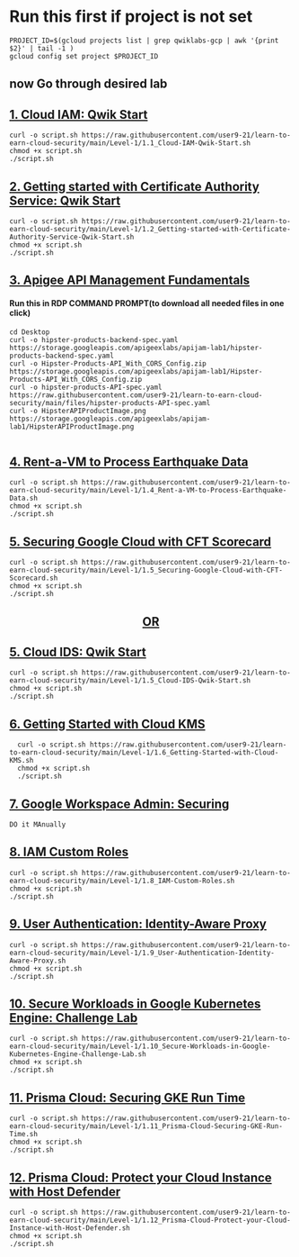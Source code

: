 # Run this first if project is not set 
```
PROJECT_ID=$(gcloud projects list | grep qwiklabs-gcp | awk '{print $2}' | tail -1 )
gcloud config set project $PROJECT_ID

```
## now Go through desired lab 

## [1. Cloud IAM: Qwik Start](https://github.com/user9-21/learn-to-earn-cloud-security/blob/main/Level-1/1.1_Cloud-IAM-Qwik-Start.sh)
```
curl -o script.sh https://raw.githubusercontent.com/user9-21/learn-to-earn-cloud-security/main/Level-1/1.1_Cloud-IAM-Qwik-Start.sh
chmod +x script.sh
./script.sh

```

## [2. Getting started with Certificate Authority Service: Qwik Start](https://github.com/user9-21/learn-to-earn-cloud-security/blob/main/Level-1/1.2_Getting-started-with-Certificate-Authority-Service-Qwik-Start.sh)
```
curl -o script.sh https://raw.githubusercontent.com/user9-21/learn-to-earn-cloud-security/main/Level-1/1.2_Getting-started-with-Certificate-Authority-Service-Qwik-Start.sh
chmod +x script.sh
./script.sh

```

## [3. Apigee API Management Fundamentals]()

#### Run this in RDP COMMAND PROMPT(to download all needed files in one click)
```
cd Desktop
curl -o hipster-products-backend-spec.yaml https://storage.googleapis.com/apigeexlabs/apijam-lab1/hipster-products-backend-spec.yaml
curl -o Hipster-Products-API_With_CORS_Config.zip https://storage.googleapis.com/apigeexlabs/apijam-lab1/Hipster-Products-API_With_CORS_Config.zip
curl -o hipster-products-API-spec.yaml https://raw.githubusercontent.com/user9-21/learn-to-earn-cloud-security/main/files/hipster-products-API-spec.yaml
curl -o HipsterAPIProductImage.png https://storage.googleapis.com/apigeexlabs/apijam-lab1/HipsterAPIProductImage.png


```

## [4. Rent-a-VM to Process Earthquake Data](https://github.com/user9-21/learn-to-earn-cloud-security/blob/main/Level-1/1.4_Rent-a-VM-to-Process-Earthquake-Data.sh)
```
curl -o script.sh https://raw.githubusercontent.com/user9-21/learn-to-earn-cloud-security/main/Level-1/1.4_Rent-a-VM-to-Process-Earthquake-Data.sh
chmod +x script.sh
./script.sh

```

## [5. Securing Google Cloud with CFT Scorecard](https://github.com/user9-21/learn-to-earn-cloud-security/blob/main/Level-1/1.5_Securing-Google-Cloud-with-CFT-Scorecard.sh)
```
curl -o script.sh https://raw.githubusercontent.com/user9-21/learn-to-earn-cloud-security/main/Level-1/1.5_Securing-Google-Cloud-with-CFT-Scorecard.sh
chmod +x script.sh
./script.sh

```
## <div align="center"> [OR]() </div>

## [5. Cloud IDS: Qwik Start](https://github.com/user9-21/learn-to-earn-cloud-security/blob/main/Level-1/1.5_Cloud-IDS-Qwik-Start.sh)
```
curl -o script.sh https://raw.githubusercontent.com/user9-21/learn-to-earn-cloud-security/main/Level-1/1.5_Cloud-IDS-Qwik-Start.sh
chmod +x script.sh
./script.sh

```

## [6. Getting Started with Cloud KMS](https://github.com/user9-21/learn-to-earn-cloud-security/blob/main/Level-1/1.6_Getting-Started-with-Cloud-KMS.sh)
```
  curl -o script.sh https://raw.githubusercontent.com/user9-21/learn-to-earn-cloud-security/main/Level-1/1.6_Getting-Started-with-Cloud-KMS.sh
  chmod +x script.sh
  ./script.sh

```

## [7. Google Workspace Admin: Securing]( )
```
DO it MAnually

```

## [8. IAM Custom Roles](https://github.com/user9-21/learn-to-earn-cloud-security/blob/main/Level-1/1.8_IAM-Custom-Roles.sh)
```
curl -o script.sh https://raw.githubusercontent.com/user9-21/learn-to-earn-cloud-security/main/Level-1/1.8_IAM-Custom-Roles.sh
chmod +x script.sh
./script.sh

```

## [9. User Authentication: Identity-Aware Proxy](https://github.com/user9-21/learn-to-earn-cloud-security/blob/main/Level-1/1.9_User-Authentication-Identity-Aware-Proxy.sh)
```
curl -o script.sh https://raw.githubusercontent.com/user9-21/learn-to-earn-cloud-security/main/Level-1/1.9_User-Authentication-Identity-Aware-Proxy.sh
chmod +x script.sh
./script.sh

```

## [10. Secure Workloads in Google Kubernetes Engine: Challenge Lab](https://github.com/user9-21/learn-to-earn-cloud-security/blob/main/Level-1/1.10_Secure-Workloads-in-Google-Kubernetes-Engine-Challenge-Lab.sh)
```
curl -o script.sh https://raw.githubusercontent.com/user9-21/learn-to-earn-cloud-security/main/Level-1/1.10_Secure-Workloads-in-Google-Kubernetes-Engine-Challenge-Lab.sh
chmod +x script.sh
./script.sh

```

## [11. Prisma Cloud: Securing GKE Run Time](https://github.com/user9-21/learn-to-earn-cloud-security/blob/main/Level-1/1.11_Prisma-Cloud-Securing-GKE-Run-Time.sh)
```
curl -o script.sh https://raw.githubusercontent.com/user9-21/learn-to-earn-cloud-security/main/Level-1/1.11_Prisma-Cloud-Securing-GKE-Run-Time.sh
chmod +x script.sh
./script.sh

```

## [12. Prisma Cloud: Protect your Cloud Instance with Host Defender](https://github.com/user9-21/learn-to-earn-cloud-security/blob/main/Level-1/1.12_Prisma-Cloud-Protect-your-Cloud-Instance-with-Host-Defender.sh)
```
curl -o script.sh https://raw.githubusercontent.com/user9-21/learn-to-earn-cloud-security/main/Level-1/1.12_Prisma-Cloud-Protect-your-Cloud-Instance-with-Host-Defender.sh
chmod +x script.sh
./script.sh

```

